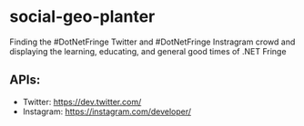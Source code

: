 # social-geo-planter
Finding the #DotNetFringe Twitter and #DotNetFringe Instragram crowd and displaying the learning, educating, and general good times of .NET Fringe

## APIs:

* Twitter: https://dev.twitter.com/
* Instagram: https://instagram.com/developer/

